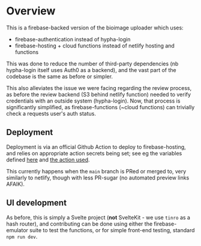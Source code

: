 # Overview 

This is a firebase-backed version of the bioimage uploader which uses:

* firebase-authentication instead of hypha-login
* firebase-hosting + cloud functions instead of netlify hosting and functions

This was done to reduce the number of third-party dependencies (nb hypha-login itself uses Auth0 as a backend), 
and the vast part of the codebase is the same as before or simpler. 

This also alleviates the issue we were facing regarding the review process, as before the 
review backend (S3 behind netlify function) needed to verify credentials with an outside system (hypha-login). 
Now, that process is significantly simplified, as firebase-functions (~cloud functions) can trivially check a
requests user's auth status.

## Deployment 

Deployment is via an official Github Action to deploy to firebase-hosting, and relies on 
appropriate action secrets being set; see eg the variables defined 
[here](https://github.com/bioimage-io/bioimageio-uploader-firebase/blob/main/.github/workflows/firebase-hosting-merge.yml)
and [the action used](https://github.com/FirebaseExtended/action-hosting-deploy).

This currently happens when the `main` branch is PRed or merged to, very similarly to netlify, though with less 
PR-sugar (no automated preview links AFAIK).

## UI development 

As before, this is simply a Svelte project (**not** SvelteKit - we use `tinro` as a hash router), and 
contributing can be done using either the firebase-emulator suite to test the functions, or for simple 
front-end testing, standard `npm run dev`. 





